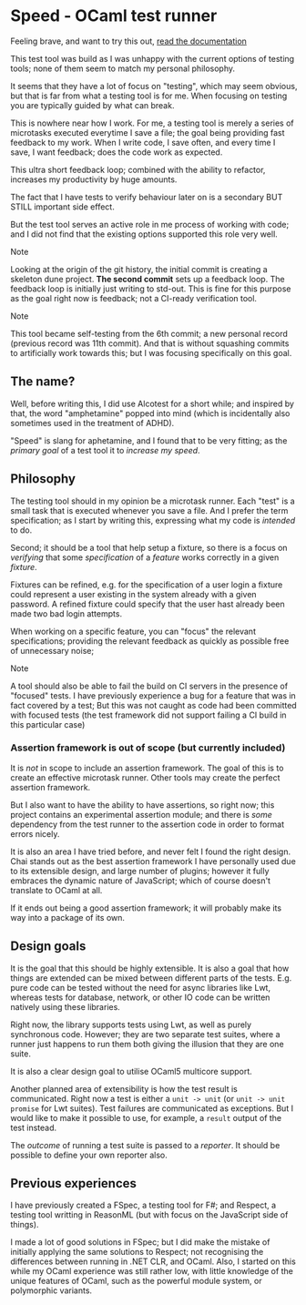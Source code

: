 # Speed - OCaml test runner

Feeling brave, and want to try this out, [read the
documentation](./DOCUMENTATION.MD)

This test tool was build as I was unhappy with the current options of testing
tools; none of them seem to match my personal philosophy.

It seems that they have a lot of focus on "testing", which may seem obvious, but
that is far from what a testing tool is for me. When focusing on testing you
are typically guided by what can break.

This is nowhere near how I work. For me, a testing tool is merely a series of
microtasks executed everytime I save a file; the goal being providing fast
feedback to my work. When I write code, I save often, and every time I save, I
want feedback; does the code work as expected.

This ultra short feedback loop; combined with the ability to refactor, increases
my productivity by huge amounts.

The fact that I have tests to verify behaviour later on is a secondary BUT STILL
important side effect.

But the test tool serves an active role in me process of working with code; and
I did not find that the existing options supported this role very well.

> [!NOTE]
> Looking at the origin of the git history, the initial commit is creating a
> skeleton dune project. **The second commit** sets up a feedback loop. The
> feedback loop is initially just writing to std-out. This is fine for this
> purpose as the goal right now is feedback; not a CI-ready verification tool.

> [!NOTE]
> This tool became self-testing from the 6th commit; a new personal
> record (previous record was 11th commit). And that is without squashing
> commits to artificially work towards this; but I was focusing specifically on
> this goal.

## The name?

Well, before writing this, I did use Alcotest for a short while; and inspired by
that, the word "amphetamine" popped into mind (which is incidentally also
sometimes used in the treatment of ADHD).

"Speed" is slang for aphetamine, and I found that to be very fitting; as the
_primary goal_ of a test tool it to _increase my speed_.

## Philosophy

The testing tool should in my opinion be a microtask runner. Each "test" is a
small task that is executed whenever you save a file. And I prefer the term
specification; as I start by writing this, expressing what my code is _intended_
to do.

Second; it should be a tool that help setup a fixture, so there is a focus on
_verifying_ that some _specification_ of a _feature_ works correctly in a
given _fixture_.

Fixtures can be refined, e.g. for the specification of a user login a fixture
could represent a user existing in the system already with a given password. A
refined fixture could specify that the user hast already been made two bad login
attempts.

When working on a specific feature, you can "focus" the relevant specifications;
providing the relevant feedback as quickly as possible free of unnecessary
noise;

> [!NOTE]
> A tool should also be able to fail the build on CI servers in the presence of
> "focused" tests. I have previously experience a bug for a feature that was in
> fact covered by a test; But this was not caught as code had been committed
> with focused tests (the test framework did not support failing a CI build in
> this particular case)

### Assertion framework is out of scope (but currently included)

It is _not_ in scope to include an assertion framework. The goal of this is to
create an effective microtask runner. Other tools may create the perfect
assertion framework.

But I also want to have the ability to have assertions, so right now; this
project contains an experimental assertion module; and there is _some_
dependency from the test runner to the assertion code in order to format errors
nicely.

It is also an area I have tried before, and never felt I found the right design.
Chai stands out as the best assertion framework I have personally used due to
its extensible design, and large number of plugins; however it fully embraces
the dynamic nature of JavaScript; which of course doesn't translate to OCaml at
all.

If it ends out being a good assertion framework; it will probably make its
way into a package of its own.

## Design goals

It is the goal that this should be highly extensible. It is also a goal that how
things are extended can be mixed between different parts of the tests. E.g. pure
code can be tested without the need for async libraries like Lwt, whereas
tests for database, network, or other IO code can be written natively using
these libraries.

Right now, the library supports tests using Lwt, as well as purely synchronous
code. However; they are two separate test suites, where a runner just happens
to run them both giving the illusion that they are one suite.

It is also a clear design goal to utilise OCaml5 multicore support.

Another planned area of extensibility is how the test result is communicated.
Right now a test is either a `unit -> unit` (or `unit -> unit promise` for Lwt
suites). Test failures are communicated as exceptions. But I would like to make
it possible to use, for example, a `result` output of the test instead.

The _outcome_ of running a test suite is passed to a _reporter_. It should be
possible to define your own reporter also.

## Previous experiences

I have previously created a FSpec, a testing tool for F#; and Respect, a
testing tool writting in ReasonML (but with focus on the JavaScript side of
things).

I made a lot of good solutions in FSpec; but I did make the mistake of initially
applying the same solutions to Respect; not recognising the differences between
running in .NET CLR, and OCaml. Also, I started on this while my OCaml
experience was still rather low, with little knowledge of the unique features of
OCaml, such as the powerful module system, or polymorphic variants.
